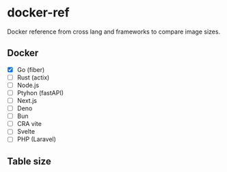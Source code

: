 # docker-ref

Docker reference from cross lang and frameworks to compare image sizes.

## Docker

- [x] Go (fiber)
- [ ] Rust (actix)
- [ ] Node.js
- [ ] Ptyhon (fastAPI)
- [ ] Next.js
- [ ] Deno
- [ ] Bun
- [ ] CRA vite
- [ ] Svelte
- [ ] PHP (Laravel)

## Table size
